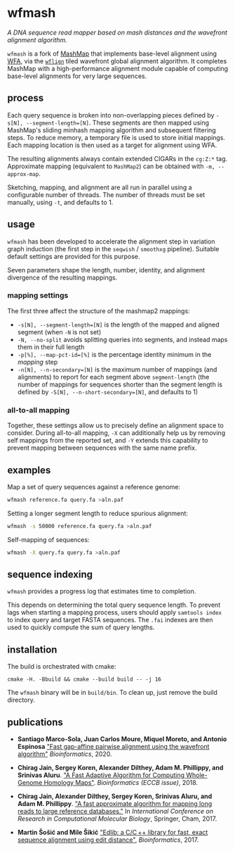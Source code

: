 # wfmash

_A DNA sequence read mapper based on mash distances and the wavefront alignment algorithm._

`wfmash` is a fork of [MashMap](https://github.com/marbl/MashMap) that implements base-level alignment using [WFA](https://github.com/Martinsos/WFA), via the [`wflign`](https://github.com/ekg/wflign) tiled wavefront global alignment algorithm.
It completes MashMap with a high-performance alignment module capable of computing base-level alignments for very large sequences.

## process

Each query sequence is broken into non-overlapping pieces defined by `-s[N], --segment-length=[N]`.
These segments are then mapped using MashMap's sliding minhash mapping algorithm and subsequent filtering steps.
To reduce memory, a temporary file is used to store initial mappings.
Each mapping location is then used as a target for alignment using WFA.

The resulting alignments always contain extended CIGARs in the `cg:Z:*` tag.
Approximate mapping (equivalent to `MashMap2`) can be obtained with `-m, --approx-map`.

Sketching, mapping, and alignment are all run in parallel using a configurable number of threads.
The number of threads must be set manually, using `-t`, and defaults to 1.

## usage

`wfmash` has been developed to accelerate the alignment step in variation graph induction (the first step in the `seqwish` / `smoothxg` pipeline).
Suitable default settings are provided for this purpose.

Seven parameters shape the length, number, identity, and alignment divergence of the resulting mappings.

### mapping settings

The first three affect the structure of the mashmap2 mappings:

* `-s[N], --segment-length=[N]` is the length of the mapped and aligned segment (when `-N` is not set)
* `-N, --no-split` avoids splitting queries into segments, and instead maps them in their full length
* `-p[%], --map-pct-id=[%]` is the percentage identity minimum in the _mapping_ step
* `-n[N], --n-secondary=[N]` is the maximum number of mappings (and alignments) to report for each segment above `segment-length` (the number of mappings for sequences shorter than the segment length is defined by `-S[N], --n-short-secondary=[N]`, and defaults to 1)

### all-to-all mapping

Together, these settings allow us to precisely define an alignment space to consider.
During all-to-all mapping, `-X` can additionally help us by removing self mappings from the reported set, and `-Y` extends this capability to prevent mapping between sequences with the same name prefix.

## examples

Map a set of query sequences against a reference genome:

```sh
wfmash reference.fa query.fa >aln.paf
```

Setting a longer segment length to reduce spurious alignment:

```sh
wfmash -s 50000 reference.fa query.fa >aln.paf
```

Self-mapping of sequences:

```sh
wfmash -X query.fa query.fa >aln.paf
```

## sequence indexing

`wfmash` provides a progress log that estimates time to completion.

This depends on determining the total query sequence length.
To prevent lags when starting a mapping process, users should apply `samtools index` to index query and target FASTA sequences.
The `.fai` indexes are then used to quickly compute the sum of query lengths.

## installation

The build is orchestrated with cmake:

```
cmake -H. -Bbuild && cmake --build build -- -j 16
```

The `wfmash` binary will be in `build/bin`.
To clean up, just remove the build directory.

## <a name=“publications”></a>publications

- **Santiago Marco-Sola, Juan Carlos Moure, Miquel Moreto, and Antonio Espinosa** ["Fast gap-affine pairwise alignment using the wavefront algorithm"](https://doi.org/10.1093/bioinformatics/btaa777) *Bioinformatics*, 2020.

- **Chirag Jain, Sergey Koren, Alexander Dilthey, Adam M. Phillippy, and Srinivas Aluru**. ["A Fast Adaptive Algorithm for Computing Whole-Genome Homology Maps"](https://doi.org/10.1093/bioinformatics/bty597). *Bioinformatics (ECCB issue)*, 2018.

- **Chirag Jain, Alexander Dilthey, Sergey Koren, Srinivas Aluru, and Adam M. Phillippy**. ["A fast approximate algorithm for mapping long reads to large reference databases."](https://link.springer.com/chapter/10.1007/978-3-319-56970-3_5) In *International Conference on Research in Computational Molecular Biology*, Springer, Cham, 2017.

- **Martin Šošić and Mile Šikić** ["Edlib: a C/C ++ library for fast, exact sequence alignment using edit distance"](https://doi.org/10.1093/bioinformatics/btw753), *Bioinformatics*, 2017.
